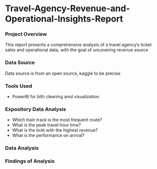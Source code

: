 # Travel-Agency-Revenue-and-Operational-Insights-Report


### Project Overview 
This report presents a comprehensive analysis of a travel agency’s ticket sales and operational data, with the goal of uncovering revenue source 


### Data Source
Data source is from an open source, kaggle to be precise 


### Tools Used

- PowerBI for bith cleaning amd visualization


### Expository Data Analysis 

- Which train track is the most frequent route?
- What is the peak travel hour time?
- What is the tickt with the highest revenue?
- What is the performance on arrival?


### Data Analysis 


### Findings of Analysis 

